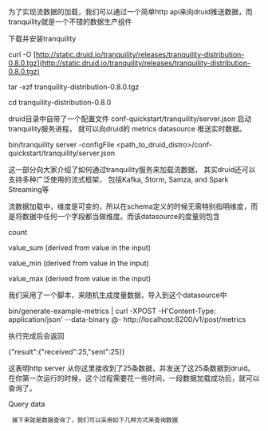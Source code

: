 为了实现流数据的加载，我们可以通过一个简单http api来向druid推送数据，而tranquility就是一个不错的数据生产组件

下载并安装tranquility

curl -O [http://static.druid.io/tranquility/releases/tranquility-distribution-0.8.0.tgz](http://static.druid.io/tranquility/releases/tranquility-distribution-0.8.0.tgz)

tar -xzf tranquility-distribution-0.8.0.tgz

cd tranquility-distribution-0.8.0

druid目录中自带了一个配置文件 conf-quickstart/tranquility/server.json 启动tranquility服务进程， 就可以向druid的 metrics datasource 推送实时数据。

bin/tranquility server -configFile &lt;path\_to\_druid\_distro&gt;/conf-quickstart/tranquility/server.json

这一部分向大家介绍了如何通过tranquility服务来加载流数据， 其实druid还可以支持多种广泛使用的流式框架， 包括Kafka, Storm, Samza, and Spark Streaming等

流数据加载中，维度是可变的，所以在schema定义的时候无需特别指明维度，而是将数据中任何一个字段都当做维度。而该datasource的度量则包含

count

value\_sum \(derived from value in the input\)

value\_min \(derived from value in the input\)

value\_max \(derived from value in the input\)

 我们采用了一个脚本，来随机生成度量数据，导入到这个datasource中

bin/generate-example-metrics \| curl -XPOST -H'Content-Type: application/json' --data-binary @- http://localhost:8200/v1/post/metrics

执行完成后会返回

{"result":{"received":25,"sent":25}}

这表明http server 从你这里接收到了25条数据，并发送了这25条数据到druid。 在你第一次运行的时候，这个过程需要花一些时间，一段数据加载成功后，就可以查询了。

Query data

     接下来就是数据查询了，我们可以采用如下几种方式来查询数据


